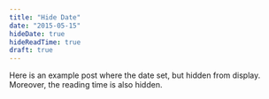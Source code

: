 ```yaml
---
title: "Hide Date"
date: "2015-05-15"
hideDate: true
hideReadTime: true
draft: true
---
```


Here is an example post where the date set, but hidden from display.  
Moreover, the reading time is also hidden.

